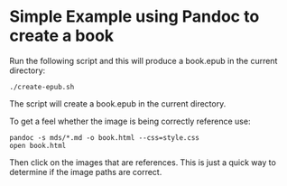 # Simple Example using Pandoc to create a book

Run the following script and this will produce a book.epub in the current directory:

```shell
./create-epub.sh
```

The script will create a book.epub in the current directory.


To get a feel whether the image is being correctly reference use: 

```shell
pandoc -s mds/*.md -o book.html --css=style.css
open book.html
```

Then click on the images that are references.  This is just a quick way to determine if the image paths are correct.
